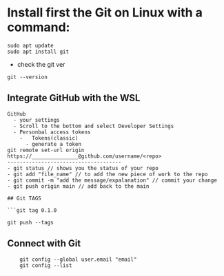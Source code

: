 # Install first the Git on Linux with a command:

```
sudo apt update
sudo apt install git
```
- check the git ver
```
git --version
```
## Integrate GitHub with the WSL
``` 
GitHub
  - your settings
  - Scroll to the bottom and select Developer Settings
  - Personbal access tokens
    -   Tokens(classic)
      - generate a token
git remote set-url origin https://_______________@github.com/username/<repo>
-------------------------------------
- git status // shows you the status of your repo
- git add "file_name" // to add the new piece of work to the repo
- git commit -m "add the message/expalanation" // commit your change
- git push origin main // add back to the main 

## Git TAGS

```git tag 0.1.0
```
`git push --tags
`



## Connect with Git

``` git config --global user.name "name"
    git config --global user.email "email"
    git config --list
```
